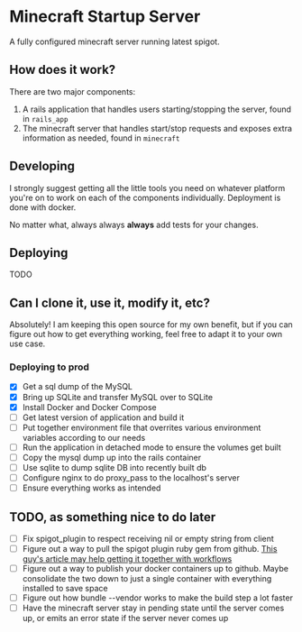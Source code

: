# Minecraft Startup Server

A fully configured minecraft server running latest spigot.

## How does it work?

There are two major components:

1. A rails application that handles users starting/stopping the server, found in `rails_app`
1. The minecraft server that handles start/stop requests and exposes extra information as needed, found in `minecraft`

## Developing

I strongly suggest getting all the little tools you need on whatever platform you're on to work on each of the components individually. Deployment is done with docker.

No matter what, always always **always** add tests for your changes.

## Deploying

TODO

## Can I clone it, use it, modify it, etc?

Absolutely! I am keeping this open source for my own benefit, but if you can figure out how to get everything working, feel free to adapt it to your own use case.

### Deploying to prod

- [x] Get a sql dump of the MySQL
- [x] Bring up SQLite and transfer MySQL over to SQLite
- [x] Install Docker and Docker Compose
- [ ] Get latest version of application and build it
- [ ] Put together environment file that overrites various environment variables according to our needs
- [ ] Run the application in detached mode to ensure the volumes get built
- [ ] Copy the mysql dump up into the rails container
- [ ] Use sqlite to dump sqlite DB into recently built db
- [ ] Configure nginx to do proxy_pass to the localhost's server
- [ ] Ensure everything works as intended

## TODO, as something nice to do later
- [ ] Fix spigot_plugin to respect receiving nil or empty string from client
- [ ] Figure out a way to pull the spigot plugin ruby gem from github. [This guy's article may help getting it together with workflows](https://michaelheap.com/rubygem-github-package-registry/)
- [ ] Figure out a way to publish your docker containers up to github. Maybe consolidate the two down to just a single container with everything installed to save space
- [ ] Figure out how bundle --vendor works to make the build step a lot faster
- [ ] Have the minecraft server stay in pending state until the server comes up, or emits an error state if the server never comes up